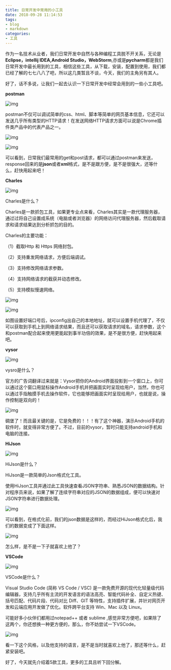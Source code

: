 ```yaml
---
title: 日常开发中常用的小工具
date: 2018-09-28 11:14:53
tags:
- blog
- markdown
categories:
- 工具
---
```


作为一名技术从业者，我们日常开发中自然与各种编程工具脱不开关系，无论是**Eclipse，intellij IDEA,Android Studio，WebStorm**,亦或是**pycharm**都是我们日常开发中最长用到的工具，相信这些工具，从下载，安装，配置到使用，我们都已经了解的七七八八了吧，所以这几类暂且不谈，今天，我们的主角另有其人。

好了，话不多说，让我们一起去认识一下日常开发中经常会用到的一些小工具吧。

 **postman**

![img](https://mmbiz.qpic.cn/mmbiz_jpg/gg95o7eOBAVVtL9Qgy6ye1KL4MOAtah46VoeQ7l0pKo3RollmpYnA7xO3lh5U4BXPy2iawpdj4eKW2yYibcibB4RA/640?wx_fmt=jpeg&wxfrom=5&wx_lazy=1&wx_co=1)

postman不仅可以调试简单的css、html、脚本等简单的网页基本信息，它还可以发送几乎所有类型的HTTP请求！在发送网络HTTP请求方面可以说是Chrome插件类产品中的代表产品之一。

![img](https://mmbiz.qpic.cn/mmbiz_png/gg95o7eOBAVVtL9Qgy6ye1KL4MOAtah4RkyFJ1jznal2LibX1yf0NWXEZNHYcgxU64xgsVoVRH3OYZqFg9GprBw/640?wx_fmt=png&wxfrom=5&wx_lazy=1&wx_co=1)

![img](https://mmbiz.qpic.cn/mmbiz_png/gg95o7eOBAVVtL9Qgy6ye1KL4MOAtah4iaia7rn66JoUXGMKkLC7LMzXicJfKHcEdE41sGSPODrlGCArn12zZChJQ/640?wx_fmt=png&wxfrom=5&wx_lazy=1&wx_co=1)

可以看到，日常我们最常用的get和post请求，都可以通过postman来发送，response回来的是**json**或者**xml**格式，是不是跟方便，是不是很强大，还等什么，赶快用起来吧！

 **Charles**

![img](https://mmbiz.qpic.cn/mmbiz_png/gg95o7eOBAVVtL9Qgy6ye1KL4MOAtah4YkW10Vy6yxS9eLEjemC7C3gk4DQjfKah8RniacUBuprSib7c40z621Hw/640?wx_fmt=png&wxfrom=5&wx_lazy=1&wx_co=1)

Charles是什么？

Charles是一款抓包工具，如果更专业点来看，Charles其实是一款代理服务器，通过过将自己设置成系统（电脑或者浏览器）的网络访问代理服务器，然后截取请求和请求结果达到分析抓包的目的。

Charles的主要功能：

（1）截取Http 和 Https 网络封包。

（2）支持重发网络请求，方便后端调试。

（3）支持修改网络请求参数。

（4）支持网络请求的截获并动态修改。

（5）支持模拟慢速网络。

![img](https://mmbiz.qpic.cn/mmbiz_png/gg95o7eOBAVVtL9Qgy6ye1KL4MOAtah4XJxrBIB89YM5OM5oHeEyuk6HcibwcSSLFyy9D2Sor2MVEibMbC0lYS8g/640?wx_fmt=png&wxfrom=5&wx_lazy=1&wx_co=1)

![img](https://mmbiz.qpic.cn/mmbiz_png/gg95o7eOBAVVtL9Qgy6ye1KL4MOAtah4XQibH5g5LUw241g8zPcD0m83BrhHElialoRfWD13b1iaNTNxJGMbsZDYQ/640?wx_fmt=png&wxfrom=5&wx_lazy=1&wx_co=1)

如图设置好端口号后，ipconfig出自己的本地地址，就可以设置手机代理了，不仅可以获取到手机上到网络请求结果，而且还可以获取请求的域名，请求参数，这个和postman配合起来使用更能起到事半功倍的效果，是不是很方便，赶快用起来吧。

**vysor**

![img](https://mmbiz.qpic.cn/mmbiz_jpg/gg95o7eOBAVVtL9Qgy6ye1KL4MOAtah4g8p9Z67xYynSq8AW1w52xBDmPn6XAXqypia0wsUfl46lQeSsC8nEOwA/640?wx_fmt=jpeg&wxfrom=5&wx_lazy=1&wx_co=1)

vysro是什么？

官方的广告词翻译过来就是：Vysor把你的Android界面投影到一个窗口上，你可以通过这个窗口用鼠标操作Android手机并把画面实时呈现给用户，当然，你也可以通过手指触摸手机去操作软件，它也能够把画面实时呈现给用户，也就是说，操作控制是双向的！

![img](https://mmbiz.qpic.cn/mmbiz_png/gg95o7eOBAVVtL9Qgy6ye1KL4MOAtah4gkGwTeAwRU5Dibg9qzJ5xA8J2EicYAOjQQiaRdEKiaomrb98XfwcSoHBiaQ/640?wx_fmt=png&wxfrom=5&wx_lazy=1&wx_co=1)

碉堡了！而且最关键的是，它是免费的！！！有了这个神器，演示Android手机的软件时，就变得非常方便了。不过，目前的vysor，暂时只能支持android手机和电脑的连接。

**HiJson**

![img](https://mmbiz.qpic.cn/mmbiz_png/gg95o7eOBAVVtL9Qgy6ye1KL4MOAtah45VM7q9ba7exsNmuw75hvl18n4jQLfYI2K2b8zQa9KZKmX1Ff7cDqAw/640?wx_fmt=gif&wxfrom=5&wx_lazy=1&wx_co=1)

HiJson是什么？

HiJson是一款简单的Json格式化工具。

使用HiJson工具并通过此工具快速查看JSON字符串、熟悉JSON的数据结构。针对程序员来说，如果了解了连续字符串对应的JSON的数据组成，便可以快速对JSON字符串进行数据处理。

![img](https://mmbiz.qpic.cn/mmbiz_png/gg95o7eOBAVVtL9Qgy6ye1KL4MOAtah4HU08SqMRVQ6Fcia0CFDYWPSJ485GCbuSXNUbVao9ZwSLI1JfBaAibkCQ/640?wx_fmt=png&wxfrom=5&wx_lazy=1&wx_co=1)

可以看到，在格式化前，我们的json数据是这样的，而经过HiJson格式化后，我们的数据变成了下面这样。

![img](https://mmbiz.qpic.cn/mmbiz_png/gg95o7eOBAVVtL9Qgy6ye1KL4MOAtah4Y7JscKTcPBlGpjkibb50leDbPibxtM6uZPmrbkUOmSKgqicpP8l71ib2PA/640?wx_fmt=png&wxfrom=5&wx_lazy=1&wx_co=1)

怎么样，是不是一下子就喜欢上他了？

**VSCode**

![img](https://mmbiz.qpic.cn/mmbiz_jpg/gg95o7eOBAVVtL9Qgy6ye1KL4MOAtah4oLU21MHPZTqGSmoFqvESx41T6yvMUdpn8l4XhUebeibp7MoMPyvB7PQ/640?wx_fmt=jpeg&wxfrom=5&wx_lazy=1&wx_co=1)

VSCode是什么？

Visual Studio Code (简称 VS Code / VSC) 是一款免费开源的现代化轻量级代码编辑器，支持几乎所有主流的开发语言的语法高亮、智能代码补全、自定义热键、括号匹配、代码片段、代码对比 Diff、GIT 等特性，支持插件扩展，并针对网页开发和云端应用开发做了优化。软件跨平台支持 Win、Mac 以及 Linux。

可能好多小伙伴们都用过notepad++ 或者 sublime ,感觉非常方便吧，如果除了这两个，你还想换一种更方便的，那么，你不妨尝试一下VSCode。

![img](https://mmbiz.qpic.cn/mmbiz_png/gg95o7eOBAVVtL9Qgy6ye1KL4MOAtah4EDlnuJJg15uDPs6hGKT2tD3KGvMY45YU65NMz7pIYBmlVO8d0T8nKg/640?wx_fmt=png&wxfrom=5&wx_lazy=1&wx_co=1)

看一下这个风格，以及他支持的语言，是不是当时就喜欢上他了，那还等什么，赶紧安装吧。

好了，今天就先介绍着5款工具，更多的工具且听下回分解。